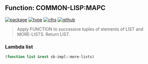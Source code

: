 ## Function: COMMON-LISP:MAPC
[![package](https://img.shields.io/badge/Package-COMMON--LISP-5f9ea0.svg?style=social&colorA=999999)](../) [![type](https://img.shields.io/badge/Type-Function-5f9ea0.svg?style=social&colorA=999999)](../#function) [![clhs](https://img.shields.io/badge/CLHS-MAPC-5f9ea0.svg?style=social&colorA=999999)](http://www.lispworks.com/documentation/HyperSpec/Body/f_mapc_.htm) [![github](https://img.shields.io/badge/GitHub-View_the_source-5f9ea0.svg?style=social&colorA=999999&logo=github)](https://github.com/sbcl/sbcl/blob/master/src/code/list.lisp/) 

> Apply FUNCTION to successive tuples of elements of LIST and MORE-LISTS.
> Return LIST.

### Lambda list
```cl
(function list &rest sb-impl::more-lists)
```
